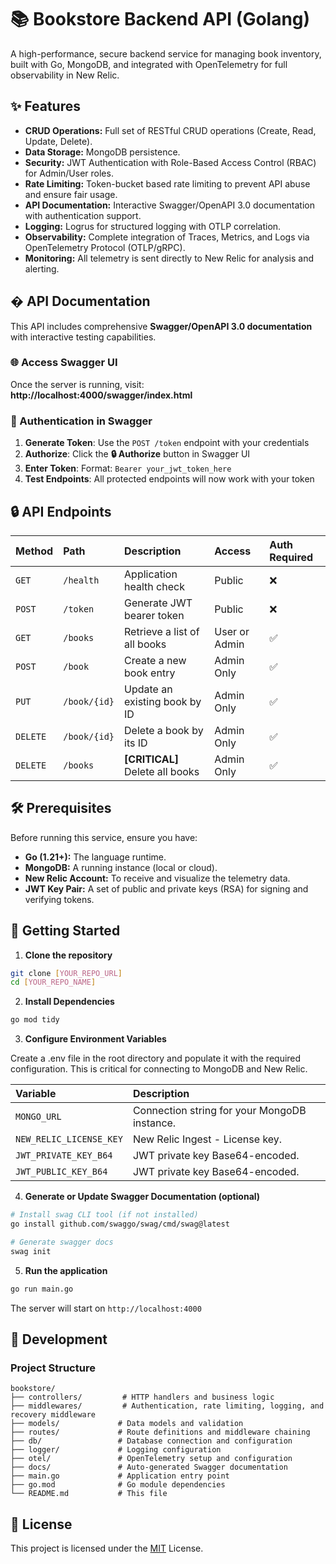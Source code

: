 # 📚 Bookstore Backend API (Golang)

A high-performance, secure backend service for managing book inventory, built with Go, MongoDB, and integrated with OpenTelemetry for full observability in New Relic.


## ✨ Features

- **CRUD Operations:** Full set of RESTful CRUD operations (Create, Read, Update, Delete).
- **Data Storage:** MongoDB persistence.
- **Security:** JWT Authentication with Role-Based Access Control (RBAC) for Admin/User roles.
- **Rate Limiting:** Token-bucket based rate limiting to prevent API abuse and ensure fair usage.
- **API Documentation:** Interactive Swagger/OpenAPI 3.0 documentation with authentication support.
- **Logging:** Logrus for structured logging with OTLP correlation.
- **Observability:** Complete integration of Traces, Metrics, and Logs via OpenTelemetry Protocol (OTLP/gRPC).
- **Monitoring:** All telemetry is sent directly to New Relic for analysis and alerting.


## � API Documentation

This API includes comprehensive **Swagger/OpenAPI 3.0 documentation** with interactive testing capabilities.

### 🌐 Access Swagger UI
Once the server is running, visit: **http://localhost:4000/swagger/index.html**

### 🔐 Authentication in Swagger
1. **Generate Token**: Use the `POST /token` endpoint with your credentials
2. **Authorize**: Click the **🔒 Authorize** button in Swagger UI
3. **Enter Token**: Format: `Bearer your_jwt_token_here`
4. **Test Endpoints**: All protected endpoints will now work with your token

## 🔒 API Endpoints 

| Method    | Path         | Description                     | Access        | Auth Required |
| :-------- | :---------   | :----------------------------   | :------------ | :------------ |
| `GET`     | `/health`    | Application health check        | Public        | ❌            |
| `POST`    | `/token`     | Generate JWT bearer token       | Public        | ❌            |
| `GET`     | `/books`     | Retrieve a list of all books    | User or Admin | ✅            |
| `POST`    | `/book`      | Create a new book entry         | Admin Only    | ✅            |
| `PUT`     | `/book/{id}` | Update an existing book by ID   | Admin Only    | ✅            |
| `DELETE`  | `/book/{id}` | Delete a book by its ID         | Admin Only    | ✅            |
| `DELETE`  | `/books`     | **[CRITICAL]** Delete all books | Admin Only    | ✅            |


## 🛠️ Prerequisites

Before running this service, ensure you have:
- **Go (1.21+):** The language runtime.
- **MongoDB:** A running instance (local or cloud).
- **New Relic Account:** To receive and visualize the telemetry data.
- **JWT Key Pair:** A set of public and private keys (RSA) for signing and verifying tokens.


## 🚀 Getting Started

1. **Clone the repository** 

```bash
git clone [YOUR_REPO_URL]
cd [YOUR_REPO_NAME]
```
2. **Install Dependencies**

```bash
go mod tidy
```

3. **Configure Environment Variables**

Create a .env file in the root directory and populate it with the required configuration. This is critical for connecting to MongoDB and New Relic.
    
| Variable               | Description                                 |
| :--------------------- | :----------------------------------------   |
| `MONGO_URL`            | Connection string for your MongoDB instance.|
| `NEW_RELIC_LICENSE_KEY`| New Relic Ingest - License key.             |
| `JWT_PRIVATE_KEY_B64 ` | JWT private key Base64-encoded.             |
| `JWT_PUBLIC_KEY_B64`   | JWT private key Base64-encoded.             |

4. **Generate or Update Swagger Documentation (optional)** 

```bash
# Install swag CLI tool (if not installed)
go install github.com/swaggo/swag/cmd/swag@latest

# Generate swagger docs
swag init
```

5. **Run the application**

```bash
go run main.go
```

The server will start on `http://localhost:4000`

## 🔧 Development

### Project Structure
```
bookstore/
├── controllers/         # HTTP handlers and business logic
├── middlewares/         # Authentication, rate limiting, logging, and recovery middleware
├── models/             # Data models and validation
├── routes/             # Route definitions and middleware chaining
├── db/                 # Database connection and configuration
├── logger/             # Logging configuration
├── otel/               # OpenTelemetry setup and configuration
├── docs/               # Auto-generated Swagger documentation
├── main.go             # Application entry point
├── go.mod              # Go module dependencies
└── README.md           # This file
```

## 📜 License

This project is licensed under the [MIT](https://choosealicense.com/licenses/mit/) License.
